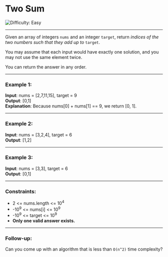 # Two Sum

![Difficulty: Easy](https://img.shields.io/badge/Difficulty-Easy-brightgreen)

---

Given an array of integers `nums` and an integer `target`, return *indices of the two numbers such that they add up to* `target`.

You may assume that each input would have exactly one solution, and you may not use the same element twice.

You can return the answer in any order.

---

### Example 1:
**Input**: nums = [2,7,11,15], target = 9  
**Output**: [0,1]  
**Explanation**: Because nums[0] + nums[1] == 9, we return [0, 1].

---

### Example 2:
**Input**: nums = [3,2,4], target = 6  
**Output**: [1,2]

---

### Example 3:
**Input**: nums = [3,3], target = 6  
**Output**: [0,1]

---

### Constraints:
- 2 <= nums.length <= 10<sup>4</sup>
- -10<sup>9</sup> <= nums[i] <= 10<sup>9</sup>
- -10<sup>9</sup> <= target <= 10<sup>9</sup>
- **Only one valid answer exists.**

---

### Follow-up:
Can you come up with an algorithm that is less than `O(n^2)` time complexity?
